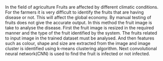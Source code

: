 In the field of agriculture Fruits are affected by different climatic conditions. For the farmers it is very 
difficult to identify the fruits that are having disease or not. This will affect the global economy. By 
manual testing of fruits does not give the accurate output.
In this method the fruit image is take to analyse the disease.
First the fruit image is resized in the required manner and the type of the fruit identified by the system. 
The fruits related to input image in the trained dataset must be analysed. And then features such as colour, shape and size are extracted from the image and image cluster is identified using k-means clustering algorithm. Next convolutional neural network(CNN) is used to find the fruit is infected or not infected.
